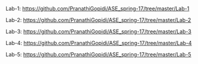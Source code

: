 Lab-1: https://github.com/PranathiGopidi/ASE_spring-17/tree/master/Lab-1

Lab-2: https://github.com/PranathiGopidi/ASE_spring-17/tree/master/Lab-2

Lab-3: https://github.com/PranathiGopidi/ASE_spring-17/tree/master/Lab-3

Lab-4: https://github.com/PranathiGopidi/ASE_spring-17/tree/master/Lab-4

Lab-5: https://github.com/PranathiGopidi/ASE_spring-17/tree/master/Lab-5

